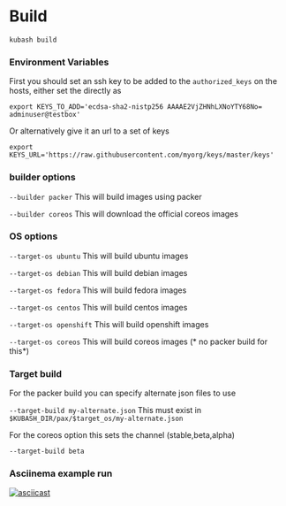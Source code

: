 # Build

`kubash build`

### Environment Variables

First you should set an ssh key to be added to the `authorized_keys` on the hosts, either set the directly as
```
export KEYS_TO_ADD='ecdsa-sha2-nistp256 AAAAE2VjZHNhLXNoYTY68No= adminuser@testbox'
```

Or alternatively give it an url to a set of keys
```
export KEYS_URL='https://raw.githubusercontent.com/myorg/keys/master/keys'
```

### builder options

`--builder packer` This will build images using packer

`--builder coreos` This will download the official coreos images

### OS options

`--target-os ubuntu` This will build ubuntu images

`--target-os debian` This will build debian images

`--target-os fedora` This will build fedora images

`--target-os centos` This will build centos images

`--target-os openshift` This will build openshift images

`--target-os coreos` This will build coreos images (* no packer build for this*)

### Target build

For the packer build you can specify alternate json files to use

`--target-build my-alternate.json` This must exist in `$KUBASH_DIR/pax/$target_os/my-alternate.json`

For the coreos option this sets the channel (stable,beta,alpha)

`--target-build beta`

### Asciinema example run

[![asciicast](https://asciinema.org/a/164055.png)](https://asciinema.org/a/164055)
